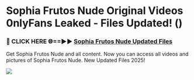 # Sophia Frutos Nude Original Videos 0nlyFans Leaked - Files Updated! ()

<h3>🔴 CLICK HERE 🌐==►► <a href="https://tinyurl.com/2p9ay9w9" rel="nofollow">Sophia Frutos Nude Updated Files</a></h3>

Get Sophia Frutos Nude and all content. Now you can access all videos and pictures of Sophia Frutos Nude. New Updated Files 2025!

[![](https://i.imgur.com/KQgVmj3.gif)](https://tinyurl.com/2p9ay9w9)
